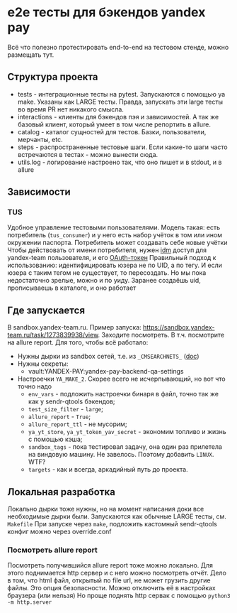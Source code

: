 # e2e тесты для бэкендов yandex pay
Всё что полезно протестировать end-to-end на тестовом стенде, можно размещать тут.

## Структура проекта
* tests - интеграционные тесты на pytest. Запускаются с помощью ya make. Указаны как LARGE тесты. Правда, запускать эти large тесты во время PR нет никакого смысла.
* interactions - клиенты для бэкендов пэя и зависимостей. А так же базовый клиент, который умеет в том числе репортить в allure.
* catalog - каталог сущностей для тестов. Базки, пользователи, мерчанты, etc.
* steps - распространенные тестовые шаги. Если какие-то шаги часто встречаются в тестах - можно вынести сюда.
* utils.log - логирование настроено так, что оно пишет и в stdout, и в allure

## Зависимости
### TUS
Удобное управление тестовыми пользователями. Модель такая: есть потребитель (`tus_consumer`) и у него есть набор учёток в том или ином окружении паспорта. Потребитель может создавать себе новые учётки
Чтобы действовать от имени потребителя, нужен [idm](https://idm.yandex-team.ru/system/test-user-service/roles?page=1#f-status=all,f-role=test-user-service/yandex-pay-backend-qa,sort-by=-updated,f-is-expanded=true) доступ для yandex-team пользователя, и его [OAuth-токен](https://wiki.yandex-team.ru/test-user-service/#autentifikacija)
Правильный подход к использованию: идентифицировать юзера не по UID, а по тегу. И если юзера с таким тегом не существует, то пересоздать.
Но мы пока недостаточно зрелые, можно и по уиду. Заранее создаёшь uid, прописываешь в каталоге, и оно работает

## Где запускается
В sandbox.yandex-team.ru.
Пример запуска: https://sandbox.yandex-team.ru/task/1273839938/view. Заходите посмотреть. В т.ч. посмотрите на allure report.
Для того, чтобы всё работало:
* Нужны дырки из sandbox сетей, т.е. из `_CMSEARCHNETS_` ([doc](https://docs.yandex-team.ru/sandbox/dev/environment#intranet))
* Нужны секреты:
    * vault:YANDEX-PAY:yandex-pay-backend-qa-settings
* Настроечки `YA_MAKE_2`. Скорее всего не исчерпывающий, но вот что точно надо
    * `env_vars` - подложить настроечки бинаря в файл, точно так же как у sendr-qtools бэкендов;
    * `test_size_filter` - `large`;
    * `allure_report` - `True`;
    * `allure_report_ttl` - не мусорим;
    * `ya_yt_store`, `ya_yt_token_yav_secret` - экономим топливо и жизнь с помощью кэша;
    * `sandbox_tags` - пока тестировал задачу, она один раз прилетела на виндовую машину. Не завелось. Поэтому добавить `LINUX`. WTF?
    * `targets` - как и всегда, аркадийный путь до проекта.

## Локальная разработка
Локально дырки тоже нужны, но на момент написания доки все необходимые дырки были.
Запускаются как обычные LARGE тесты, см. `Makefile`
При запуске через `make`, подложить кастомный sendr-qtools конфиг можно через override.conf

### Посмотреть allure report
Посмотреть получившийся allure report тоже можно локально.
Для этого поднимается http сервер и с него можно посмотреть отчёт.
Дело в том, что html файл, открытый по file url, не может грузить другие файлы.
Это опция безопасности. Можно отключить её в настройках браузера (или нельзя)
Но проще поднять http сервак с помощью `python3 -m http.server`
